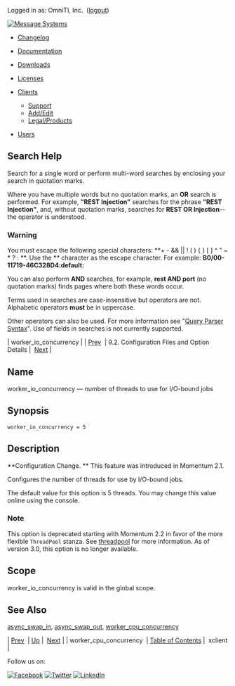 Logged in as: OmniTI, Inc.  ([logout](https://support.messagesystems.com/logout.php))

[![Message Systems](https://support.messagesystems.com/images/ms-white205.png)](https://support.messagesystems.com/start.php) 

*   [Changelog](https://support.messagesystems.com/start.php?show=changelog)
*   [Documentation](https://support.messagesystems.com/docs/)
*   [Downloads](https://support.messagesystems.com/start.php)

*   [Licenses](https://support.messagesystems.com/license_summary.php)
*   <a href="">Clients</a>
    *   [Support](https://support.messagesystems.com/cs.php)
    *   [Add/Edit](https://support.messagesystems.com/edit_client.php)
    *   [Legal/Products](https://support.messagesystems.com/edit_products.php)
*   [Users](https://support.messagesystems.com/edit_customer.php)

## Search Help

Search for a single word or perform multi-word searches by enclosing your search in quotation marks.

Where you have multiple words but no quotation marks, an **OR** search is performed. For example, **"REST Injection"** searches for the phrase **"REST Injection"**, and, without quotation marks, searches for **REST OR Injection**--the operator is understood.

### Warning

You must escape the following special characters: **+ - && || ! ( ) { } [ ] ^ " ~ * ? : \**. Use the **\** character as the escape character. For example: **B0/00-11719-46C328D4\:default\:**

You can also perform **AND** searches, for example, **rest AND port** (no quotation marks) finds pages where both these words occur.

Terms used in searches are case-insensitive but operators are not. Alphabetic operators **must** be in uppercase.

Other operators can also be used. For more information see "[Query Parser Syntax](https://lucene.apache.org/core/old_versioned_docs/versions/3_0_0/queryparsersyntax.html)". Use of fields in searches is not currently supported.

| worker_io_concurrency |
| [Prev](conf.ref.worker_cpu_concurrency.php)  | 9.2. Configuration Files and Option Details |  [Next](conf.ref.xclient.php) |

<a name="conf.ref.worker_io_concurrency"></a>
## Name

worker_io_concurrency — number of threads to use for I/O-bound jobs

## Synopsis

`worker_io_concurrency = 5`

<a name="idp7227200"></a>
## Description

**Configuration Change. ** This feature was introduced in Momentum 2.1.

Configures the number of threads for use by I/O-bound jobs.

The default value for this option is 5 threads. You may change this value online using the console.

### Note

This option is deprecated starting with Momentum 2.2 in favor of the more flexible `ThreadPool` stanza. See [threadpool](conf.ref.threadpool.php "threadpool") for more information. As of version 3.0, this option is no longer available.

<a name="idp7234448"></a>
## Scope

worker_io_concurrency is valid in the global scope.

<a name="idp7236064"></a>
## See Also

[async_swap_in](conf.ref.async_swap_in.php "async_swap_in"), [async_swap_out](conf.ref.async_swap_out.php "async_swap_out"), [worker_cpu_concurrency](conf.ref.worker_cpu_concurrency.php "worker_cpu_concurrency")

| [Prev](conf.ref.worker_cpu_concurrency.php)  | [Up](conf.ref.files.php) |  [Next](conf.ref.xclient.php) |
| worker_cpu_concurrency  | [Table of Contents](index.php) |  xclient |

Follow us on:

[![Facebook](https://support.messagesystems.com/images/icon-facebook.png)](http://www.facebook.com/messagesystems) [![Twitter](https://support.messagesystems.com/images/icon-twitter.png)](http://twitter.com/#!/MessageSystems) [![LinkedIn](https://support.messagesystems.com/images/icon-linkedin.png)](http://www.linkedin.com/company/message-systems)